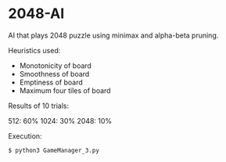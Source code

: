 # 2048-AI
AI that plays 2048 puzzle using minimax and alpha-beta pruning.

Heuristics used:

* Monotonicity of board
* Smoothness of board
* Emptiness of board
* Maximum four tiles of board

Results of 10 trials:

512: 60%
1024: 30%
2048: 10%

Execution:
```bash
$ python3 GameManager_3.py
```
